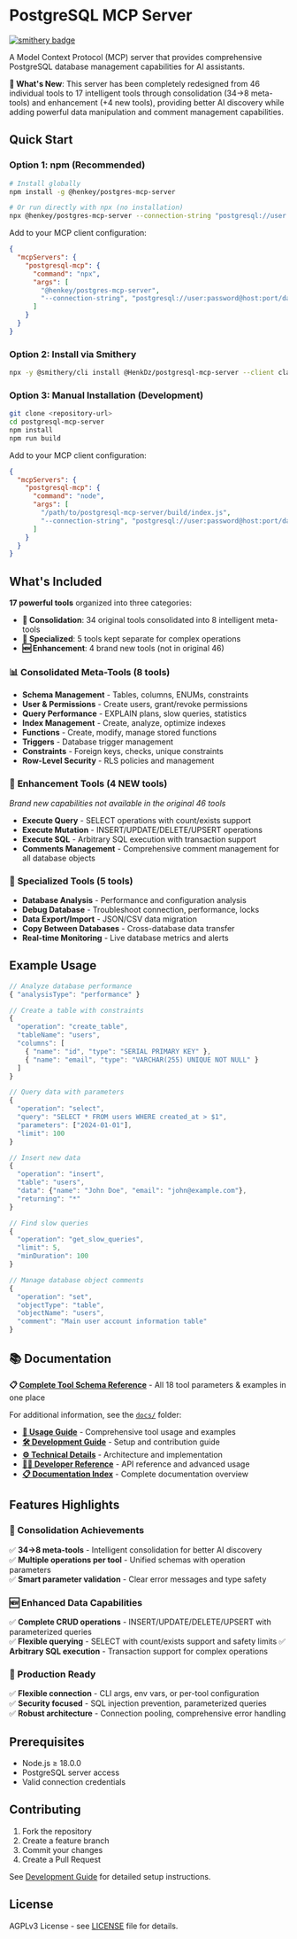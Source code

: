 # PostgreSQL MCP Server
[![smithery badge](https://smithery.ai/badge/@HenkDz/postgresql-mcp-server)](https://smithery.ai/server/@HenkDz/postgresql-mcp-server)

A Model Context Protocol (MCP) server that provides comprehensive PostgreSQL database management capabilities for AI assistants.

**🚀 What's New**: This server has been completely redesigned from 46 individual tools to 17 intelligent tools through consolidation (34→8 meta-tools) and enhancement (+4 new tools), providing better AI discovery while adding powerful data manipulation and comment management capabilities.

## Quick Start

### Option 1: npm (Recommended)
```bash
# Install globally
npm install -g @henkey/postgres-mcp-server

# Or run directly with npx (no installation)
npx @henkey/postgres-mcp-server --connection-string "postgresql://user:pass@localhost:5432/db"
```

Add to your MCP client configuration:
```json
{
  "mcpServers": {
    "postgresql-mcp": {
      "command": "npx",
      "args": [
        "@henkey/postgres-mcp-server",
        "--connection-string", "postgresql://user:password@host:port/database"
      ]
    }
  }
}
```

### Option 2: Install via Smithery
```bash
npx -y @smithery/cli install @HenkDz/postgresql-mcp-server --client claude
```

### Option 3: Manual Installation (Development)
```bash
git clone <repository-url>
cd postgresql-mcp-server
npm install
npm run build
```

Add to your MCP client configuration:
```json
{
  "mcpServers": {
    "postgresql-mcp": {
      "command": "node",
      "args": [
        "/path/to/postgresql-mcp-server/build/index.js",
        "--connection-string", "postgresql://user:password@host:port/database"
      ]
    }
  }
}
```

## What's Included

**17 powerful tools** organized into three categories:
- **🔄 Consolidation**: 34 original tools consolidated into 8 intelligent meta-tools
- **🔧 Specialized**: 5 tools kept separate for complex operations  
- **🆕 Enhancement**: 4 brand new tools (not in original 46)

### 📊 **Consolidated Meta-Tools** (8 tools)
- **Schema Management** - Tables, columns, ENUMs, constraints
- **User & Permissions** - Create users, grant/revoke permissions  
- **Query Performance** - EXPLAIN plans, slow queries, statistics
- **Index Management** - Create, analyze, optimize indexes
- **Functions** - Create, modify, manage stored functions
- **Triggers** - Database trigger management
- **Constraints** - Foreign keys, checks, unique constraints
- **Row-Level Security** - RLS policies and management

### 🚀 **Enhancement Tools** (4 NEW tools) 
*Brand new capabilities not available in the original 46 tools*
- **Execute Query** - SELECT operations with count/exists support
- **Execute Mutation** - INSERT/UPDATE/DELETE/UPSERT operations  
- **Execute SQL** - Arbitrary SQL execution with transaction support
- **Comments Management** - Comprehensive comment management for all database objects

### 🔧 **Specialized Tools** (5 tools)
- **Database Analysis** - Performance and configuration analysis
- **Debug Database** - Troubleshoot connection, performance, locks
- **Data Export/Import** - JSON/CSV data migration
- **Copy Between Databases** - Cross-database data transfer  
- **Real-time Monitoring** - Live database metrics and alerts

## Example Usage

```typescript
// Analyze database performance
{ "analysisType": "performance" }

// Create a table with constraints
{
  "operation": "create_table",
  "tableName": "users", 
  "columns": [
    { "name": "id", "type": "SERIAL PRIMARY KEY" },
    { "name": "email", "type": "VARCHAR(255) UNIQUE NOT NULL" }
  ]
}

// Query data with parameters
{
  "operation": "select",
  "query": "SELECT * FROM users WHERE created_at > $1",
  "parameters": ["2024-01-01"],
  "limit": 100
}

// Insert new data
{
  "operation": "insert",
  "table": "users",
  "data": {"name": "John Doe", "email": "john@example.com"},
  "returning": "*"
}

// Find slow queries
{
  "operation": "get_slow_queries",
  "limit": 5,
  "minDuration": 100
}

// Manage database object comments
{
  "operation": "set",
  "objectType": "table",
  "objectName": "users",
  "comment": "Main user account information table"
}
```

## 📚 Documentation

**📋 [Complete Tool Schema Reference](./TOOL_SCHEMAS.md)** - All 18 tool parameters & examples in one place

For additional information, see the [`docs/`](./docs/) folder:

- **[📖 Usage Guide](./docs/USAGE.md)** - Comprehensive tool usage and examples
- **[🛠️ Development Guide](./docs/DEVELOPMENT.md)** - Setup and contribution guide  
- **[⚙️ Technical Details](./docs/TECHNICAL.md)** - Architecture and implementation
- **[👨‍💻 Developer Reference](./docs/DEVELOPER.md)** - API reference and advanced usage
- **[📋 Documentation Index](./docs/INDEX.md)** - Complete documentation overview

## Features Highlights

### **🔄 Consolidation Achievements**
✅ **34→8 meta-tools** - Intelligent consolidation for better AI discovery  
✅ **Multiple operations per tool** - Unified schemas with operation parameters  
✅ **Smart parameter validation** - Clear error messages and type safety

### **🆕 Enhanced Data Capabilities** 
✅ **Complete CRUD operations** - INSERT/UPDATE/DELETE/UPSERT with parameterized queries  
✅ **Flexible querying** - SELECT with count/exists support and safety limits
✅ **Arbitrary SQL execution** - Transaction support for complex operations

### **🔧 Production Ready**
✅ **Flexible connection** - CLI args, env vars, or per-tool configuration  
✅ **Security focused** - SQL injection prevention, parameterized queries  
✅ **Robust architecture** - Connection pooling, comprehensive error handling

## Prerequisites

- Node.js ≥ 18.0.0
- PostgreSQL server access
- Valid connection credentials

## Contributing

1. Fork the repository
2. Create a feature branch
3. Commit your changes
4. Create a Pull Request

See [Development Guide](./docs/DEVELOPMENT.md) for detailed setup instructions.

## License

AGPLv3 License - see [LICENSE](./LICENSE) file for details.
